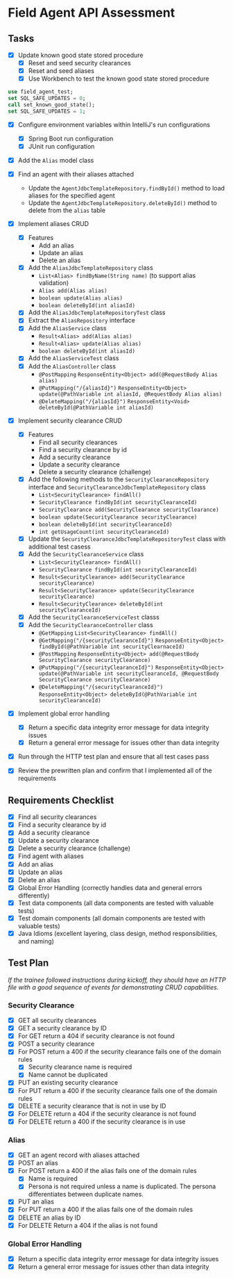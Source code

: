
# Field Agent API Assessment

## Tasks

* [x] Update known good state stored procedure
  * [x] Reset and seed security clearances
  * [x] Reset and seed aliases
  * [x] Use Workbench to test the known good state stored procedure

```sql
use field_agent_test;
set SQL_SAFE_UPDATES = 0;
call set_known_good_state();
set SQL_SAFE_UPDATES = 1;
```

* [x] Configure environment variables within IntelliJ's run configurations
  * [x] Spring Boot run configuration
  * [x] JUnit run configuration

* [x] Add the `Alias` model class

* [x] Find an agent with their aliases attached
  * Update the `AgentJdbcTemplateRepository.findById()` method to load aliases for the specified agent
  * Update the `AgentJdbcTemplateRepository.deleteById()` method to delete from the `alias` table

* [x] Implement aliases CRUD
  * [x] Features
    * Add an alias
    * Update an alias
    * Delete an alias
  * [x] Add the `AliasJdbcTemplateRepository` class
    * `List<Alias> findByName(String name)` (to support alias validation)
    * `Alias add(Alias alias)`
    * `boolean update(Alias alias)`
    * `boolean deleteById(int aliasId)`
  * [x] Add the `AliasJdbcTemplateRepositoryTest` class
  * [x] Extract the `AliasRepository` interface
  * [x] Add the `AliasService` class
    * `Result<Alias> add(Alias alias)`
    * `Result<Alias> update(Alias alias)`
    * `boolean deleteById(int aliasId)`
  * [x] Add the `AliasServiceTest` class
  * [x] Add the `AliasController` class
    * `@PostMapping` `ResponseEntity<Object> add(@RequestBody Alias alias)`
    * `@PutMapping("/{aliasId}")` `ResponseEntity<Object> update(@PathVariable int aliasId, @RequestBody Alias alias)`
    * `@DeleteMapping("/{aliasId}")` `ResponseEntity<Void> deleteById(@PathVariable int aliasId)`

* [x] Implement security clearance CRUD
  * [x] Features
    * Find all security clearances
    * Find a security clearance by id
    * Add a security clearance
    * Update a security clearance
    * Delete a security clearance (challenge)
  * [x] Add the following methods to the `SecurityClearanceRepository` interface and `SecurityClearanceJdbcTemplateRepository` class
    * `List<SecurityClearance> findAll()`
    * `SecurityClearance findById(int securityClearanceId)`
    * `SecurityClearance add(SecurityClearance securityClearance)`
    * `boolean update(SecurityClearance securityClearance)`
    * `boolean deleteById(int securityClearanceId)`
    * `int getUsageCount(int securityClearanceId)`
  * [x] Update the `SecurityClearanceJdbcTemplateRepositoryTest` class with additional test casess
  * [x] Add the `SecurityClearanceService` class
    * `List<SecurityClearance> findAll()`
    * `SecurityClearance findById(int securityClearanceId)`
    * `Result<SecurityClearance> add(SecurityClearance securityClearance)`
    * `Result<SecurityClearance> update(SecurityClearance securityClearance)`
    * `Result<SecurityClearance> deleteById(int securityClearanceId)`
  * [x] Add the `SecurityClearanceServiceTest` classs
  * [x] Add the `SecurityClearanceController` class
    * `@GetMapping` `List<SecurityClearance> findAll()`
    * `@GetMapping("/{securityClearanceId}")` `ResponseEntity<Object> findById(@PathVariable int securityClearnaceId)`
    * `@PostMapping` `ResponseEntity<Object> add(@RequestBody SecurityClearance securityClearance)`
    * `@PutMapping("/{securityClearanceId}")` `ResponseEntity<Object> update(@PathVariable int securityClearanceId, @RequestBody SecurityClearance securityClearance)`
    * `@DeleteMapping("/{securityClearanceId}")` `ResponseEntity<Object> deleteById(@PathVariable int securityClearanceId)`

* [x] Implement global error handling
  * [x] Return a specific data integrity error message for data integrity issues
  * [x] Return a general error message for issues other than data integrity

* [x] Run through the HTTP test plan and ensure that all test cases pass

* [x] Review the prewritten plan and confirm that I implemented all of the requirements

## Requirements Checklist

* [x] Find all security clearances
* [x] Find a security clearance by id
* [x] Add a security clearance
* [x] Update a security clearance
* [x] Delete a security clearance (challenge)
* [x] Find agent with aliases
* [x] Add an alias
* [x] Update an alias
* [x] Delete an alias
* [x] Global Error Handling (correctly handles data and general errors differently)
* [x] Test data components (all data components are tested with valuable tests)
* [x] Test domain components (all domain components are tested with valuable tests)
* [x] Java Idioms (excellent layering, class design, method responsibilities, and naming)

## Test Plan

_If the trainee followed instructions during kickoff, they should have an HTTP file with a good sequence of events for demonstrating CRUD capabilities._

### Security Clearance

* [x] GET all security clearances
* [x] GET a security clearance by ID
* [x] For GET return a 404 if security clearance is not found
* [x] POST a security clearance
* [x] For POST return a 400 if the security clearance fails one of the domain rules
  * [x] Security clearance name is required
  * [x] Name cannot be duplicated
* [x] PUT an existing security clearance
* [x] For PUT return a 400 if the security clearance fails one of the domain rules
* [x] DELETE a security clearance that is not in use by ID
* [x] For DELETE return a 404 if the security clearance is not found
* [x] For DELETE return a 400 if the security clearance is in use 

### Alias

* [x] GET an agent record with aliases attached
* [x] POST an alias
* [x] For POST return a 400 if the alias fails one of the domain rules
  * [x] Name is required
  * [x] Persona is not required unless a name is duplicated. The persona differentiates between duplicate names.
* [x] PUT an alias
* [x] For PUT return a 400 if the alias fails one of the domain rules
* [x] DELETE an alias by ID
* [x] For DELETE Return a 404 if the alias is not found

### Global Error Handling

* [x] Return a specific data integrity error message for data integrity issues
* [x] Return a general error message for issues other than data integrity
